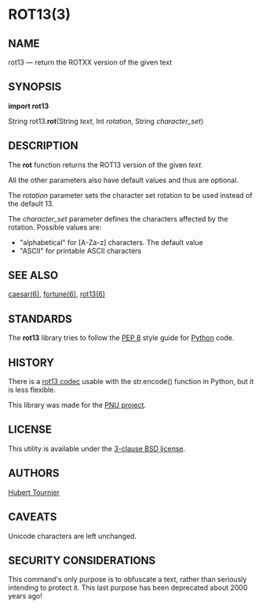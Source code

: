 # ROT13(3)

## NAME
rot13 — return the ROTXX version of the given text

## SYNOPSIS
**import rot13**

String rot13.**rot**(String *text*, Int *rotation*, String *character_set*)

## DESCRIPTION
The **rot** function returns the ROT13 version of the given *text*.

All the other parameters also have default values and thus are optional.

The *rotation* parameter sets the character set rotation to be used instead of the default 13.

The *character_set* parameter defines the characters affected by the rotation.
Possible values are:
* "alphabetical" for [A-Za-z] characters. The default value
* "ASCII" for printable ASCII characters

## SEE ALSO
[caesar(6)](https://www.freebsd.org/cgi/man.cgi?query=caesar),
[fortune(6)](https://github.com/HubTou/fortune/blob/main/README.md),
[rot13(6)](https://github.com/HubTou/rot13/blob/main/ROT13.6.md)

## STANDARDS
The **rot13** library tries to follow the [PEP 8](https://www.python.org/dev/peps/pep-0008/) style guide for [Python](https://www.python.org/) code.

## HISTORY
There is a [rot13 codec](https://docs.python.org/3/library/codecs.html?highlight=rot13) usable with the str.encode() function in Python, but it is less flexible.

This library was made for the [PNU project](https://github.com/HubTou/PNU).

## LICENSE
This utility is available under the [3-clause BSD license](https://opensource.org/licenses/BSD-3-Clause).

## AUTHORS
[Hubert Tournier](https://github.com/HubTou)

## CAVEATS
Unicode characters are left unchanged.

## SECURITY CONSIDERATIONS
This command's only purpose is to obfuscate a text, rather than seriously intending to protect it.
This last purpose has been deprecated about 2000 years ago!

